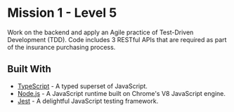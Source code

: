 # Mission 1 - Level 5

Work on the backend and apply an Agile practice of Test-Driven Development (TDD). Code includes 3 RESTful APIs that are required as part of the insurance purchasing process. 

## Built With

- [TypeScript](https://www.typescriptlang.org/) - A typed superset of JavaScript.
- [Node.js](https://nodejs.org/) - A JavaScript runtime built on Chrome's V8 JavaScript engine.
- [Jest](https://jestjs.io/) - A delightful JavaScript testing framework.
